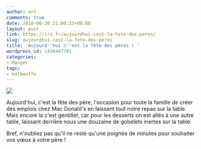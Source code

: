 ```yaml
---
author: art
comments: true
date: 2010-06-20 21:00:33+00:00
layout: post
link: https://irz.fr/aujourdhui-cest-la-fete-des-peres/
slug: aujourdhui-cest-la-fete-des-peres
title: 'Aujourd''hui c''est la fête des pères ! '
wordpress_id: 1438447701
categories:
- Manger
tags:
- malbouffe
---
```


[![](https://static.irz.fr/2010/06/repas-mc-do-1024x768.jpg)](http://irz.fr/aujourdhui-cest-la-fete-des-peres/repas-mc-do/)

Aujourd'hui, c'est la fête des père, l'occasion pour toute la famille de créer des emplois chez Mac Donald's en laissant tout notre repas sur la table. Mais encore la c'est gentillet, car pour les desserts on est allés à une autre table, laissant derrière nous une douzaine de gobelets inertes sur la table.

Bref, n'oubliez pas qu'il ne reste qu'une poignée de minutes pour souhaiter vos vœux à votre père !
